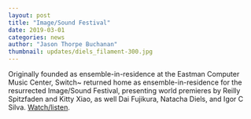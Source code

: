```yaml
---
layout: post
title: "Image/Sound Festival"
date: 2019-03-01
categories: news
author: "Jason Thorpe Buchanan"
thumbnail: updates/diels_filament-300.jpg
---
```


Originally founded as ensemble-in-residence at the Eastman Computer Music Center, Switch~ returned home as ensemble-in-residence for the resurrected Image/Sound Festival, presenting world premieres by Reilly Spitzfaden and Kitty Xiao, as well Dai Fujikura, Natacha Diels, and Igor C Silva. <a href="https://www.youtube.com/watch?v=lspDg8r0FVQ" target="blank">Watch/listen</a>. 
